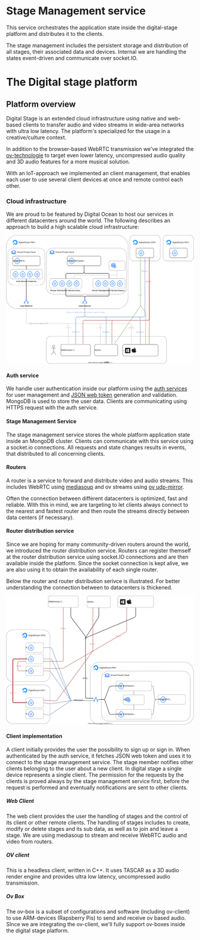 # Stage Management service

This service orchestrates the application state inside the digital-stage platform and distributes it to the clients.

The stage management includes the persistent storage and distribution of all stages, their associated data and devices.
Internal we are handling the states event-driven and communicate over socket.IO.

# The Digital stage platform
## Platform overview

Digital Stage is an extended cloud infrastructure using native and web-based clients to transfer audio and video streams in wide-area networks with ultra low latency.
The platform's specialized for the usage in a creative/culture context.

In addition to the browser-based WebRTC transmission we've integrated the [ov-technologie](https://github.com/gisogrimm/ov-client) to target even lower latency, uncompressed audio quality and 3D audio features for a more musical solution.

With an IoT-approach we implemented an client management, that enables each user to use several client devices at once and remote control each other.

### Cloud infrastructure

We are proud to be featured by Digital Ocean to host our services in different datacenters around the world.
The following describes an approach to build a high scalable cloud infrastructure:

![Cloud infrastructure overview](https://github.com/digital-stage/server/blob/master/doc/overview.svg?raw=true)

#### Auth service
We handle user authentication inside our platform using the [auth services](https://github.com/digital-stage/auth-server) for user management and [JSON web token](https://jwt.io/) generation and validation.
MongoDB is used to store the user data.
Clients are communicating using HTTPS request with the auth service.

#### Stage Management Service
The stage management service stores the whole platform application state inside an MongoDB cluster.
Clients can communicate with this service using a socket.io connections.
All requests and state changes results in events, that distributed to all concerning clients.

#### Routers
A router is a service to forward and distribute video and audio streams.
This includes WebRTC using [mediasoup](https://mediasoup.org/) and ov streams using [ov udp-mirror](https://github.com/gisogrimm/ovbox/tree/master/udpmirror).

Often the connection between different datacenters is optimized, fast and reliable.
With this in mind, we are targeting to let clients always connect to the nearest and fastest router and then route the streams directly between data centers (if necessary).

#### Router distribution service
Since we are hoping for many community-driven routers around the world, we introduced the router distribution service.
Routers can register themself at the router distribution service using socket.IO connections and are then available inside the platform.
Since the socket connection is kept alive, we are also using it to obtain the availability of each single router.

Below the router and router distribution serivce is illustrated.
For better understanding the connection between to datacenters is thickened.

![Cloud infrastructure overview](https://github.com/digital-stage/server/blob/master/doc/routers-between-datacenters.svg?raw=true)

#### Client implementation
A client initially provides the user the possibility to sign up or sign in.
When authenticated by the auth service, it fetches JSON web token and uses it to connect to the stage management service.
The stage member notifies other clients belonging to the user about a new client.
In digital stage a single device represents a single client.
The permission for the requests by the clients is proved always by the stage management service first, before the request is performed and eventually notifications are sent to other clients.

##### Web Client
The web client provides the user the handling of stages and the control of its client or other remote clients.
The handling of stages includes to create, modify or delete stages and its sub data, as well as to join and leave a stage.
We are using mediasoup to stream and receive WebRTC audio and video from routers.

##### OV client
This is a headless client, written in C++.
It uses TASCAR as a 3D audio render engine and provides ultra low latency, uncompressed audio transmission.

##### Ov Box
The ov-box is a subset of configurations and software (including ov-client) to use ARM-devices (Rapsberry Pis) to send and receive ov based audio.
SInce we are integrating the ov-client, we'll fully support ov-boxes inside the digital stage platform.